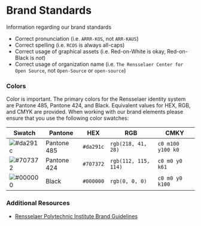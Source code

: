 # Brand Standards

Information regarding our brand standards

- Correct pronunciation (i.e. `ARRR-KOS`, not `ARR-KAUS`)
- Correct spelling (i.e. `RCOS` is always all-caps)
- Correct usage of graphical assets (i.e. Red-on-White is okay, Red-on-Black is _not_)
- Correct usage of organization name (i.e. `The Rensselaer Center for Open Source`, not `Open-Source` or `open-source`)

### Colors

Color is important. The primary colors for the Rensselaer identity system are Pantone 485, Pantone 424, and Black. Equivalent values for HEX, RGB, and CMYK are provided. When working with our brand elements please ensure that you use the following color swatches:

|Swatch|Pantone|HEX|RGB|CMKY|
|---|---|---|---|---|
|![#da291c](https://via.placeholder.com/40/da291c/000000?text=+)|Pantone 485|`#da291c`|`rgb(218, 41, 28)`|`c0 m100 y100 k0`|
|![#707372](https://via.placeholder.com/40/707372/000000?text=+)|Pantone 424|`#707372`|`rgb(112, 115, 114)`|`c0 m0 y0 k61`|
|![#000000](https://via.placeholder.com/40/000000/000000?text=+)|Black|`#000000`|`rgb(0, 0, 0)`|`c0 m0 y0 k100`|

### Additional Resources

- [Rensselaer Polytechnic Institute Brand Guidelines](https://www.rpi.edu/dept/scer/resources/BrandGuidelines_06_12_15.pdf)
